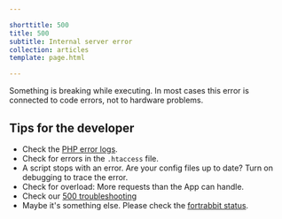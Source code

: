 ```yaml
---

shorttitle: 500
title: 500
subtitle: Internal server error
collection: articles
template: page.html

---
```


<p class="type-l type-serif type-italic read-xl">Something is breaking while executing. In most cases this error is connected to code errors, not to hardware problems.</p>

## Tips for the developer

* Check the [PHP error logs](https://help.fortrabbit.com/logging).
* Check for errors in the `.htaccess` file.
* A script stops with an error. Are your config files up to date? Turn on debugging to trace the error.
* Check for overload: More requests than the App can handle.
* Check our [500 troubleshooting](https://help.fortrabbit.com/app#toc-500-internal-server-error)
* Maybe it's something else. Please check the [fortrabbit status](http://status.fortrabbit.com).
